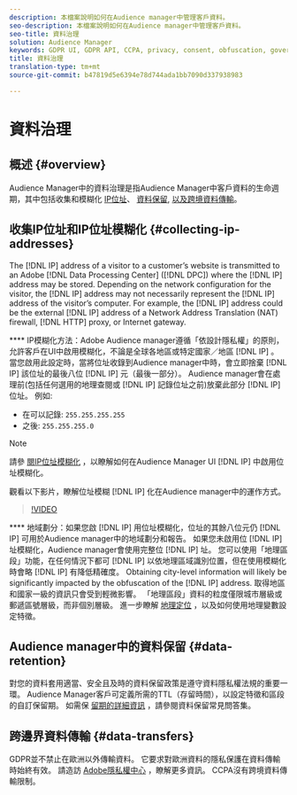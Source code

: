 ```yaml
---
description: 本檔案說明如何在Audience manager中管理客戶資料。
seo-description: 本檔案說明如何在Audience manager中管理客戶資料。
seo-title: 資料治理
solution: Audience Manager
keywords: GDPR UI, GDPR API, CCPA, privacy, consent, obfuscation, governance
title: 資料治理
translation-type: tm+mt
source-git-commit: b47819d5e6394e78d744ada1bb7090d337938983

---
```



# 資料治理

## 概述 {#overview}

Audience Manager中的資料治理是指Audience Manager中客戶資料的生命週期，其中包括收集和模糊化 [IP位址](data-governance.md#collecting-ip-addresses)、 [資料保留](data-governance.md#data-retention), [以及跨境資料傳輸](data-governance.md#data-transfers)。

## 收集IP位址和IP位址模糊化 {#collecting-ip-addresses}

The [!DNL IP] address of a visitor to a customer’s website is transmitted to an Adobe [!DNL Data Processing Center] ([!DNL DPC]) where the [!DNL IP] address may be stored. Depending on the network configuration for the visitor, the [!DNL IP] address may not necessarily represent the [!DNL IP] address of the visitor’s computer. For example, the [!DNL IP] address could be the external [!DNL IP] address of a Network Address Translation (NAT) firewall, [!DNL HTTP] proxy, or Internet gateway.

**** IP模糊化方法：Adobe Audience manager遵循「依設計隱私權」的原則，允許客戶在UI中啟用模糊化，不論是全球各地區或特定國家／地區 [!DNL IP] 。 當您啟用此設定時，當將位址收錄到Audience manager中時，會立即捨棄 [!DNL IP] 該位址的最後八位 [!DNL IP] 元（最後一部分）。 Audience manager會在處理前(包括任何選用的地理查閱或 [!DNL IP] 記錄位址之前)放棄此部分 [!DNL IP] 位址。 例如:

* 在可以記錄: `255.255.255.255`
* 之後: `255.255.255.0`

>[!NOTE]
>
>請參 [閱IP位址模糊化](../../features/administration/ip-obfuscation.md) ，以瞭解如何在Audience Manager UI [!DNL IP] 中啟用位址模糊化。

觀看以下影片，瞭解位址模糊 [!DNL IP] 化在Audience manager中的運作方式。

>[!VIDEO](https://video.tv.adobe.com/v/27218/?captions=chi_hant)

**** 地域劃分：如果您啟 [!DNL IP] 用位址模糊化，位址的其餘八位元仍 [!DNL IP] 可用於Audience manager中的地域劃分和報告。 如果您未啟用位 [!DNL IP] 址模糊化，Audience manager會使用完整位 [!DNL IP] 址。 您可以使用「地理區段」功能，在任何情況下都可 [!DNL IP] 以依地理區域識別位置，但在使用模糊化時會略 [!DNL IP] 有降低精確度。 Obtaining city-level information will likely be significantly impacted by the obfuscation of the [!DNL IP] address. 取得地區和國家一級的資訊只會受到輕微影響。 「地理區段」資料的粒度僅限城市層級或郵遞區號層級，而非個別層級。 進一步瞭解 [地理定位](../../features/traits/trait-geotarget-keys.md) ，以及如何使用地理變數設定特徵。

## Audience manager中的資料保留 {#data-retention}

對您的資料套用適當、安全且及時的資料保留政策是遵守資料隱私權法規的重要一環。 Audience Manager客戶可定義所需的TTL（存留時間），以設定特徵和區段的自訂保留期。 如需保 [留期的詳細資訊](../../faq/faq-privacy.md) ，請參閱資料保留常見問答集。

## 跨邊界資料傳輸 {#data-transfers}

GDPR並不禁止在歐洲以外傳輸資料。 它要求對歐洲資料的隱私保護在資料傳輸時始終有效。 請造訪 [Adobe隱私權中心](https://www.adobe.com/privacy/eudatatransfers.html) ，瞭解更多資訊。 CCPA沒有跨境資料傳輸限制。
